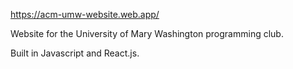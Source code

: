 https://acm-umw-website.web.app/

Website for the University of Mary Washington programming club.

Built in Javascript and React.js.

